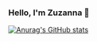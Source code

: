 ### Hello, I'm Zuzanna 👋

[![Anurag's GitHub stats](https://github-readme-stats.vercel.app/api?username=zuznnjus&hide=stars&count_private=true&show_icons=true&theme=tokyonight&include_all_commits=true)](https://github.com/anuraghazra/github-readme-stats)


<!--
**zuznnjus/zuznnjus** is a ✨ _special_ ✨ repository because its `README.md` (this file) appears on your GitHub profile.

Here are some ideas to get you started:

- 🔭 I’m currently working on ...
- 🌱 I’m currently learning ...
- 👯 I’m looking to collaborate on ...
- 🤔 I’m looking for help with ...
- 💬 Ask me about ...
- 📫 How to reach me: ...
- 😄 Pronouns: ...
- ⚡ Fun fact: ...
-->
